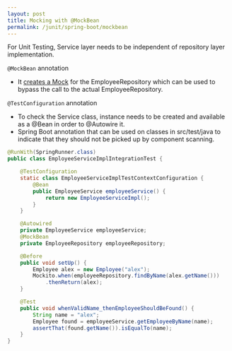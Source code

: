 ```yaml
---
layout: post
title: Mocking with @MockBean
permalink: /junit/spring-boot/mockbean
---
```


For Unit Testing, Service layer needs to be independent of repository layer implementation.

`@MockBean` annotation
* It [creates a Mock](https://www.baeldung.com/mockito-mock-methods) for the EmployeeRepository which can be used to bypass the call to the actual EmployeeRepository.

`@TestConfiguration` annotation
* To check the Service class, instance needs to be created and available as a @Bean in order to @Autowire it.
* Spring Boot annotation that can be used on classes in src/test/java to indicate that they should not be picked up by component scanning.

```java
@RunWith(SpringRunner.class)
public class EmployeeServiceImplIntegrationTest {

    @TestConfiguration
    static class EmployeeServiceImplTestContextConfiguration {
        @Bean
        public EmployeeService employeeService() {
            return new EmployeeServiceImpl();
        }
    }

    @Autowired
    private EmployeeService employeeService;
    @MockBean
    private EmployeeRepository employeeRepository;

    @Before
    public void setUp() {
        Employee alex = new Employee("alex");
        Mockito.when(employeeRepository.findByName(alex.getName()))
            .thenReturn(alex);
    }

    @Test
    public void whenValidName_thenEmployeeShouldBeFound() {
        String name = "alex";
        Employee found = employeeService.getEmployeeByName(name);
        assertThat(found.getName()).isEqualTo(name);
    }
}
```
